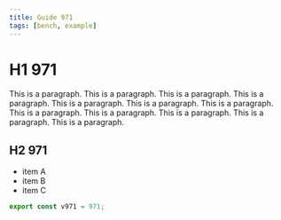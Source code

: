```yaml
---
title: Guide 971
tags: [bench, example]
---
```


# H1 971

This is a paragraph. This is a paragraph. This is a paragraph. This is a paragraph. This is a paragraph. This is a paragraph. This is a paragraph. This is a paragraph. This is a paragraph. This is a paragraph. This is a paragraph. This is a paragraph. 

## H2 971

- item A
- item B
- item C

```ts
export const v971 = 971;
```
